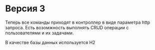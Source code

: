 # Версия 3
Теперь все команды приходят в контроллер в виде параметра http запроса. Есть возомжность выполнять CRUD операции с пользователями и их задачами.

В качестве базы данных используется H2



